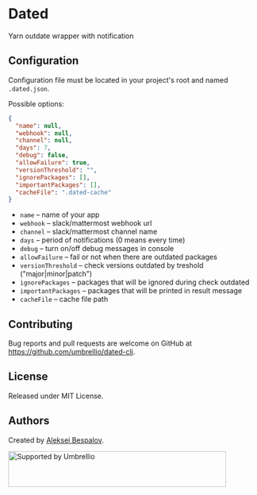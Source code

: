 # Dated

Yarn outdate wrapper with notification

## Configuration

Configuration file must be located in your project's root and named `.dated.json`.

Possible options:

```json
{
  "name": null,
  "webhook": null,
  "channel": null,
  "days": 7,
  "debug": false,
  "allowFailure": true,
  "versionThreshold": "",
  "ignorePackages": [],
  "importantPackages": [],
  "cacheFile": ".dated-cache"
}
```

- `name` – name of your app
- `webhook` – slack/mattermost webhook url
- `channel` – slack/mattermost channel name
- `days` – period of notifications (0 means every time)
- `debug` – turn on/off debug messages in console
- `allowFailure` – fail or not when there are outdated packages
- `versionThreshold` – check versions outdated by treshold ("major|minor|patch")
- `ignorePackages` – packages that will be ignored during check outdated
- `importantPackages` – packages that will be printed in result message
- `cacheFile` – cache file path

## Contributing

Bug reports and pull requests are welcome on GitHub at https://github.com/umbrellio/dated-cli.

## License

Released under MIT License.

## Authors

Created by [Aleksei Bespalov](https://github.com/nulldef).

<a href="https://github.com/umbrellio/">
<img style="float: left;" src="https://umbrellio.github.io/Umbrellio/supported_by_umbrellio.svg" alt="Supported by Umbrellio" width="439" height="72">
</a>

